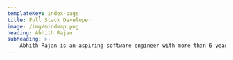 ```yaml
---
templateKey: index-page
title: Full Stack Developer
image: /img/mindmap.png
heading: Abhith Rajan
subheading: >-
    Abhith Rajan is an aspiring software engineer with more than 6 years of experience and proven successful track record of delivering technology-based products and services.
---
```

